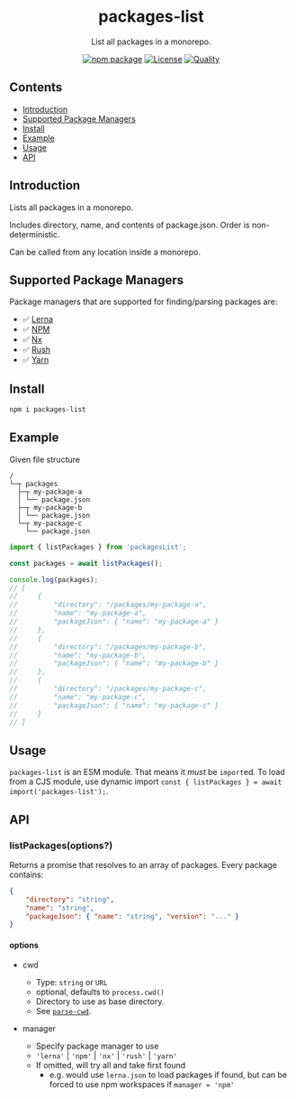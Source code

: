 <div style="text-align:center">

<h1>packages-list</h1>
<p>List all packages in a monorepo.</p>

[![npm package](https://badge.fury.io/js/packages-list.svg)](https://www.npmjs.com/package/packages-list)
[![License](https://img.shields.io/npm/l/packages-list.svg)](https://github.com/JacobLey/jacobley/blob/main/common/config/publish/LICENSE)
[![Quality](https://packagequality.com/shield/packages-list.svg)](https://github.com/JacobLey/jacobley/blob/main/tools/packages-list)

</div>

## Contents
- [Introduction](#introduction)
- [Supported Package Managers](#supported-package-managers)
- [Install](#install)
- [Example](#example)
- [Usage](#usage)
- [API](#api)

<a name="Introduction"></a>
## Introduction

Lists all packages in a monorepo.

Includes directory, name, and contents of package.json. Order is non-deterministic.

Can be called from any location inside a monorepo.

<a name="Supported Package Managers"></a>
## Supported Package Managers

Package managers that are supported for finding/parsing packages are:

* ✅ [Lerna](https://lerna.js.org/)
* ✅ [NPM](https://docs.npmjs.com/cli/v8/using-npm/workspaces)
* ✅ [Nx](https://nx.dev/configuration/projectjson#workspace-json)
* ✅ [Rush](https://rushjs.io/pages/configs/rush_json/)
* ✅ [Yarn](https://yarnpkg.com/features/workspaces)

<a name="Install"></a>
## Install

```sh
npm i packages-list
```

<a name="Example"></a>
## Example

Given file structure
```
/
└─┬ packages
  ├─┬ my-package-a
  │ └── package.json
  ├─┬ my-package-b
  │ └── package.json
  └─┬ my-package-c
    └── package.json
```

```ts
import { listPackages } from 'packagesList';

const packages = await listPackages();

console.log(packages);
// [
//     {
//         "directory": "/packages/my-package-a",
//         "name": "my-package-a",
//         "packageJson": { "name": "my-package-a" }
//     },
//     {
//         "directory": "/packages/my-package-b",
//         "name": "my-package-b",
//         "packageJson": { "name": "my-package-b" }
//     },
//     {
//         "directory": "/packages/my-package-c",
//         "name": "my-package-c",
//         "packageJson": { "name": "my-package-c" }
//     }
// ]
```

<a name="usage"></a>
## Usage

`packages-list` is an ESM module. That means it _must_ be `import`ed. To load from a CJS module, use dynamic import `const { listPackages } = await import('packages-list');`.

<a name="api"></a>
## API

### listPackages(options?)

Returns a promise that resolves to an array of packages. Every package contains:
```json
{
    "directory": "string",
    "name": "string",
    "packageJson": { "name": "string", "version": "..." }
}
```

#### options

* cwd
  * Type: `string` or `URL`
  * optional, defaults to `process.cwd()`
  * Directory to use as base directory.
  * See [`parse-cwd`](https://www.npmjs.com/package/parse-cwd).

* manager
  * Specify package manager to use
  * `'lerna'` | `'npm'` | `'nx'` | `'rush'` | `'yarn'`
  * If omitted, will try all and take first found
    * e.g. would use `lerna.json` to load packages if found, but can be forced to use npm workspaces if `manager = 'npm'`
